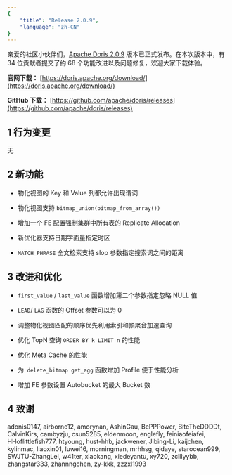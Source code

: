 ```yaml
---
{
    "title": "Release 2.0.9",
    "language": "zh-CN"
}
---
```


亲爱的社区小伙伴们，[Apache Doris 2.0.9](https://doris.apache.org/download/) 版本已正式发布。在本次版本中，有 34 位贡献者提交了约 68 个功能改进以及问题修复，欢迎大家下载体验。

**官网下载：** [https://doris.apache.org/download/](https://doris.apache.org/download/)

**GitHub 下载：** [https://github.com/apache/doris/releases](https://github.com/apache/doris/releases)


## 1 行为变更

无

## 2 新功能

- 物化视图的 Key 和 Value 列都允许出现谓词

- 物化视图支持 `bitmap_union(bitmap_from_array())`

- 增加一个 FE 配置强制集群中所有表的 Replicate Allocation

- 新优化器支持日期字面量指定时区

- `MATCH_PHRASE` 全文检索支持 slop 参数指定搜索词之间的距离

## 3 改进和优化

- `first_value` / `last_value` 函数增加第二个参数指定忽略 NULL 值

- `LEAD`/ `LAG` 函数的 Offset 参数可以为 0

- 调整物化视图匹配的顺序优先利用索引和预聚合加速查询

- 优化 TopN 查询 `ORDER BY k LIMIT n` 的性能

- 优化 Meta Cache 的性能

- 为` delete_bitmap get_agg` 函数增加 Profile 便于性能分析

- 增加 FE 参数设置 Autobucket 的最大 Bucket 数

## 4 致谢

adonis0147, airborne12, amorynan, AshinGau, BePPPower, BiteTheDDDDt, CalvinKirs, cambyzju, csun5285, eldenmoon, englefly, feiniaofeiafei, HHoflittlefish777, htyoung, hust-hhb, jackwener, Jibing-Li, kaijchen, kylinmac, liaoxin01, luwei16, morningman, mrhhsg, qidaye, starocean999, SWJTU-ZhangLei, w41ter, xiaokang, xiedeyantu, xy720, zclllyybb, zhangstar333, zhannngchen, zy-kkk, zzzxl1993